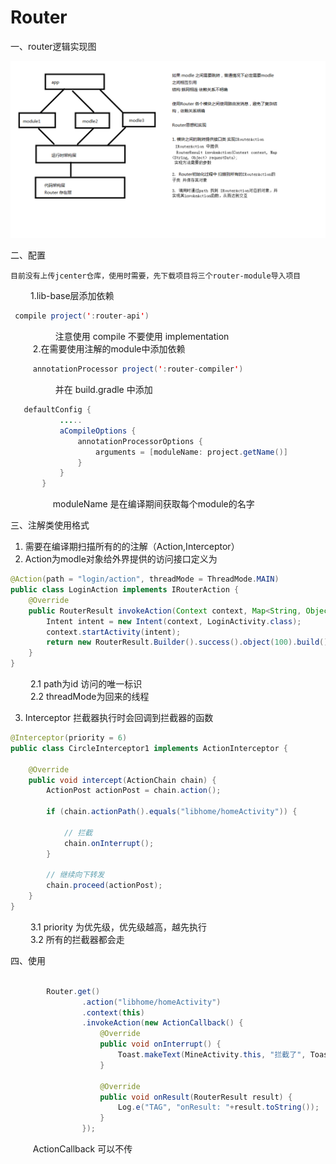 # Router

一、router逻辑实现图

![  ](https://github.com/TF27674569/RouterProject/blob/master/router.bmp)  

二、配置  
  
    目前没有上传jcenter仓库，使用时需要，先下载项目将三个router-module导入项目
  
&nbsp;　　1.lib-base层添加依赖
   ```java
    compile project(':router-api')
```
&nbsp;　　   &nbsp;　　   注意使用 compile 不要使用  implementation     
&nbsp;　　 2.在需要使用注解的module中添加依赖
```java
     annotationProcessor project(':router-compiler')
```
&nbsp;　　   &nbsp;　　 并在 build.gradle  中添加
```java
   defaultConfig {
           .....
           aCompileOptions {
               annotationProcessorOptions {
                   arguments = [moduleName: project.getName()]
               }
           }
       }

```
&nbsp;　　   &nbsp;　　moduleName 是在编译期间获取每个module的名字
  
三、注解类使用格式

1. 需要在编译期扫描所有的的注解（Action,Interceptor）
2. Action为modle对象给外界提供的访问接口定义为
```java
@Action(path = "login/action", threadMode = ThreadMode.MAIN)
public class LoginAction implements IRouterAction {
    @Override
    public RouterResult invokeAction(Context context, Map<String, Object> requestData) {
        Intent intent = new Intent(context, LoginActivity.class);
        context.startActivity(intent);
        return new RouterResult.Builder().success().object(100).build();
    }
}
```
&nbsp;　　2.1 path为id 访问的唯一标识   
&nbsp;　　2.2 threadMode为回来的线程

3. Interceptor 拦截器执行时会回调到拦截器的函数
```java
@Interceptor(priority = 6)
public class CircleInterceptor1 implements ActionInterceptor {

    @Override
    public void intercept(ActionChain chain) {
        ActionPost actionPost = chain.action();

        if (chain.actionPath().equals("libhome/homeActivity")) {

            // 拦截
            chain.onInterrupt();
        }

        // 继续向下转发
        chain.proceed(actionPost);
    }
}
```
&nbsp;　　3.1 priority 为优先级，优先级越高，越先执行  
&nbsp;　　3.2 所有的拦截器都会走


四、使用
```java

        Router.get()
                .action("libhome/homeActivity")
                .context(this)
                .invokeAction(new ActionCallback() {
                    @Override
                    public void onInterrupt() {
                        Toast.makeText(MineActivity.this, "拦截了", Toast.LENGTH_SHORT).show();
                    }

                    @Override
                    public void onResult(RouterResult result) {
                        Log.e("TAG", "onResult: "+result.toString());
                    }
                });
```
&nbsp;　　 ActionCallback 可以不传









